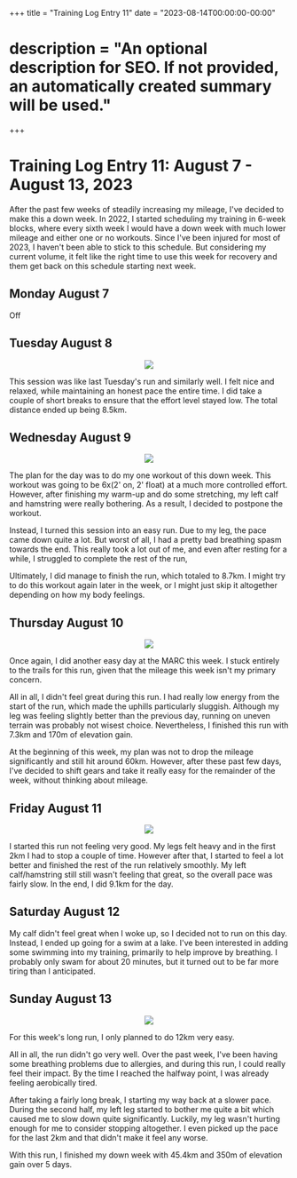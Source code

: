 +++
title = "Training Log Entry 11"
date = "2023-08-14T00:00:00-00:00"
# description = "An optional description for SEO. If not provided, an automatically created summary will be used."
+++


# Training Log Entry 11:  August 7 - August 13, 2023

After the past few weeks of steadily increasing my mileage, I've decided to make this a down week.
In 2022, I started scheduling my training in 6-week blocks, where every sixth week I would have a down week with much lower mileage and either one or no workouts.
Since I've been injured for most of 2023, I haven't been able to stick to this schedule.
But considering my current volume, it felt like the right time to use this week for recovery and them get back on this schedule starting next week.

## Monday August 7

Off

## Tuesday August 8

<div style="text-align:center"><img src="/images/posts/training/2023/11/1.png.webp" /></div>

This session was like last Tuesday's run and similarly well.
I felt nice and relaxed, while maintaining an honest pace the entire time.
I did take a couple of short breaks to ensure that the effort level stayed low.
The total distance ended up being 8.5km.

## Wednesday August 9

<div style="text-align:center"><img src="/images/posts/training/2023/11/2.png.webp" /></div>

The plan for the day was to do my one workout of this down week.
This workout was going to be 6x(2' on, 2' float) at a much more controlled effort.
However, after finishing my warm-up and do some stretching, my left calf and hamstring were really bothering.
As a result, I decided to postpone the workout.

Instead, I turned this session into an easy run.
Due to my leg, the pace came down quite a lot.
But worst of all, I had a pretty bad breathing spasm towards the end.
This really took a lot out of me, and even after resting for a while, I struggled to complete the rest of the run,

Ultimately, I did manage to finish the run, which totaled to 8.7km.
I might try to do this workout again later in the week, or I might just skip it altogether depending on how my body feelings.

## Thursday August 10

<div style="text-align:center"><img src="/images/posts/training/2023/11/3.png.webp" /></div>

Once again, I did another easy day at the MARC this week.
I stuck entirely to the trails for this run, given that the mileage this week isn't my primary concern.

All in all, I didn't feel great during this run.
I had really low energy from the start of the run, which made the uphills particularly sluggish.
Although my leg was feeling slightly better than the previous day, running on uneven terrain was probably not wisest choice.
Nevertheless, I finished this run with 7.3km and 170m of elevation gain.

At the beginning of this week, my plan was not to drop the mileage significantly and still hit around 60km.
However, after these past few days, I've decided to shift gears and take it really easy for the remainder of the week, without thinking about mileage.

## Friday August 11

<div style="text-align:center"><img src="/images/posts/training/2023/11/4.png.webp" /></div>

I started this run not feeling very good.
My legs felt heavy and in the first 2km I had to stop a couple of time.
However after that, I started to feel a lot better and finished the rest of the run relatively smoothly.
My left calf/hamstring still still wasn't feeling that great, so the overall pace was fairly slow.
In the end, I did 9.1km for the day.

## Saturday August 12

My calf didn't feel great when I woke up, so I decided not to run on this day.
Instead, I ended up going for a swim at a lake.
I've been interested in adding some swimming into my training, primarily to help improve by breathing.
I probably only swam for about 20 minutes, but it turned out to be far more tiring than I anticipated.

## Sunday August 13

<div style="text-align:center"><img src="/images/posts/training/2023/11/5.png.webp" /></div>

For this week's long run, I only planned to do 12km very easy.

All in all, the run didn't go very well.
Over the past week, I've been having some breathing problems due to allergies, and during this run, I could really feel their impact.
By the time I reached the halfway point, I was already feeling aerobically tired.

After taking a fairly long break, I starting my way back at a slower pace.
During the second half, my left leg started to bother me quite a bit which caused me to slow down quite significantly.
Luckily, my leg wasn't hurting enough for me to consider stopping altogether.
I even picked up the pace for the last 2km and that didn't make it feel any worse.

With this run, I finished my down week with 45.4km and 350m of elevation gain over 5 days.
